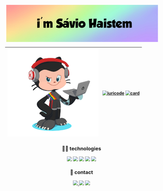 <p align="center"> <img src="savioname.png" /> <p>
   
| <img width="300px" height="290px" src="my-octocat-1622811861618.png"> | [![iuricode](https://github-readme-stats.vercel.app/api/top-langs/?username=iuricode&hide=html&layout=compact&theme=default)](https://github.com/anuraghazra/github-readme-stats) [![card](https://github-readme-stats.vercel.app/api?username=iuricode&theme=default&show_icons=true)](https://github.com/anuraghazra/github-readme-stats) 
|-|-|

<div align="center">
   <h3> 👨‍💻 technologies </h3>
<img src="https://img.shields.io/badge/JavaScript-F7DF1E?style=for-the-badge&logo=javascript&logoColor=black" />
<img src="https://img.shields.io/badge/TypeScript-007ACC?style=for-the-badge&logo=typescript&logoColor=white" />
<img src="https://img.shields.io/badge/React-20232A?style=for-the-badge&logo=react&logoColor=61DAFB"/>
<img src="https://img.shields.io/badge/styled--components-DB7093?style=for-the-badge&logo=styled-components&logoColor=white" />
<img src="https://img.shields.io/badge/Tailwind_CSS-38B2AC?style=for-the-badge&logo=tailwind-css&logoColor=white" />
</div>  
<div align="center">
   <h3>📲 contact </h3>
   
<a href="https://wa.me/+5584999918236/?text=Olá%20Sávio"> 
  <img src="https://img.shields.io/badge/WhatsApp-25D366?style=for-the-badge&logo=whatsapp&logoColor=white" href=" https://wa.me/+5584999918236/?text=Olá%20Sávio"/>
</a>
<a>
   <img src="https://img.shields.io/badge/LinkedIn-0077B5?style=for-the-badge&logo=linkedin&logoColor=white" />
</a>
<a href="mailto:savio.dantas.5858@gmail.com?subject=Olá Sávio"> 
  <img src="https://img.shields.io/badge/Gmail-D14836?style=for-the-badge&logo=gmail&logoColor=white" />
</a>
</div>
